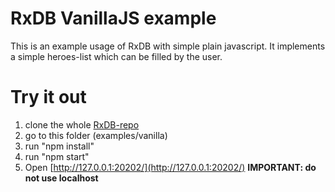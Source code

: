 # RxDB VanillaJS example

This is an example usage of RxDB with simple plain javascript. It implements a simple heroes-list which can be filled by the user.

# Try it out
1. clone the whole [RxDB-repo](https://github.com/pubkey/rxdb)
2. go to this folder (examples/vanilla)
3. run "npm install"
4. run "npm start"
5. Open [http://127.0.0.1:20202/](http://127.0.0.1:20202/) **IMPORTANT: do not use localhost**
